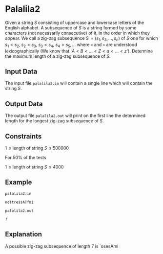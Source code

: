 # Palalila2

Given a string $S$ consisting of uppercase and lowercase letters of the English alphabet. A subsequence of $S$ is a string formed by some characters (not necessarily consecutive) of it, in the order in which they appear. We call a zig-zag subsequence $S'$ = $(s_1, s_2, \dots, s_n)$ of $S$ one for which $s_1 < s_2$, $s_2 > s_3$, $s_3 < s_4$, $s_4 > s_5, \dots$ where `<` and `>` are understood lexicographically (We know that '$A < B < \dots < Z < a < \dots < z$'). Determine the maximum length of a zig-zag subsequence of $S$.

## Input Data

The input file `palalila2.in` will contain a single line which will contain the string $S$.

## Output Data

The output file `palalila2.out` will print on the first line the determined length for the longest zig-zag subsequence of $S$.

## Constraints

$1 \leq\text{length of string } S \leq 500000$

For 50% of the tests

$1 \leq\text{length of string } S \leq 4000$

## Example

`palalila2.in`

`nostressATfmi`

`palalila2.out`

`7`

## Explanation

A possible zig-zag subsequence of length 7 is `osesAmi